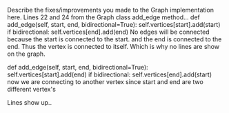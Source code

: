 Describe the fixes/improvements you made to the Graph implementation here.
Lines  22 and  24 
from the Graph class add_edge method...
def add_edge(self, start, end, bidirectional=True):
        self.vertices[start].add(start)
        if bidirectional:
            self.vertices[end].add(end)
No edges will be connected because the start is connected to the start. and the end is connected to the end. Thus the vertex is connected to itself. Which is why no lines are show on the graph.  

def add_edge(self, start, end, bidirectional=True):
        self.vertices[start].add(end)
        if bidirectional:
            self.vertices[end].add(start)
now we are connecting to another vertex since start and end are two different vertex's

Lines show up.. 

